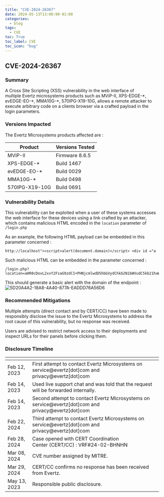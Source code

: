 ```yaml
---
title: "CVE-2024-26367"
date: 2024-05-13T13:00:00-01:00
categories:
  - blog
tags:
  - CVE
toc: True
toc_label: CVE
toc_icon: "bug"
---
```


## CVE-2024-26367


### Summary 

A Cross Site Scripting (XSS) vulnerability in the web interface of multiple Evertz microsystems products such as MViP-II, XPS-EDGE-\*, evEDGE-EO-\*, MMA10G-\*, 570IPG-X19-10G, allows a remote attacker to execute arbitrary code on a clients browser via a crafted payload in the login parameters.

### Versions Impacted 

The Evertz Microsystems products affected are :

| Product        | Versions Tested                |
| -------------- | ------------------------------ |
| MViP-II        | Firmware 8.6.5                 |
| XPS-EDGE-*     | Build 1467                     |
| evEDGE-EO-*    | Build 0029                     |
| MMA10G-*       | Build 0498                     |
| 570IPG-X19-10G | Build 0691                     |

### Vulnerability Details

This vulnerability can be exploited when a user of these systems accesses the web interface for these devices using a link crafted by an attacker, which contains malicious HTML encoded in the `location` parameter of `/login.php`

As an example, the following HTML payload can be embedded in this parameter concerned : 
```
http://localhost"><script>alert(document.domain)</script> <div id ="a
```
Such malicious HTML can be embedded in the parameter concerned : 
```
/login.php?location=aHR0cDovL2xvY2FsaG9zdCI+PHNjcmlwdD5hbGVydChkb2N1bWVudC5kb21haW4pPC9zY3JpcHQ+IDxkaXYgaWQgPSJh
```

This should generate a basic alert with the domain of the endpoint :
![5D20A4A2-18A8-4A40-877A-EADDD76A56D6](https://github.com/notnotnotveg/notnotnotveg.github.io/assets/65092714/4b3358bd-a64e-4a0d-af35-dd89390a581b)

### Recommended Mitigations
Multiple attempts (direct contact and by CERT/CC) have been made to responsibly disclose the issue to the Evertz Microsystems to address the root cause of this vulnerability, but no response was received. 

Users are advised to restrict network access to their deployments and inspect URLs for their panels before clicking them.

### Disclosure Timeline 

| <!-- -->     | <!-- -->                                                                                               |
| ------------ | ------------------------------------------------------------------------------------------------------ |
| Feb 12, 2023 | First attempt to contact Evertz Microsystems on service@evertz\[dot\]com and privacy@evertz\[dot\]com  |
| Feb 14, 2023 | Used live support chat and was told that the request will be forwarded internally.                     |
| Feb 14, 2023 | Second attempt to contact Evertz Microsystems on service@evertz\[dot\]com and privacy@evertz\[dot\]com |
| Feb 22, 2024 | Third attempt to contact Evertz Microsystems on service@evertz\[dot\]com and privacy@evertz\[dot\]com  |
| Feb 28, 2024 | Case opened with CERT Coordination Center (CERT/CC) : VRF#24-02-BHNHN                                  |
| Mar 08, 2024 | CVE number assigned by MITRE.                                                                          |
| Mar 29, 2024 | CERT/CC confirms no response has been received from Evertz.                                            |
| May 13, 2023 | Responsible public disclosure.                                                                         |


